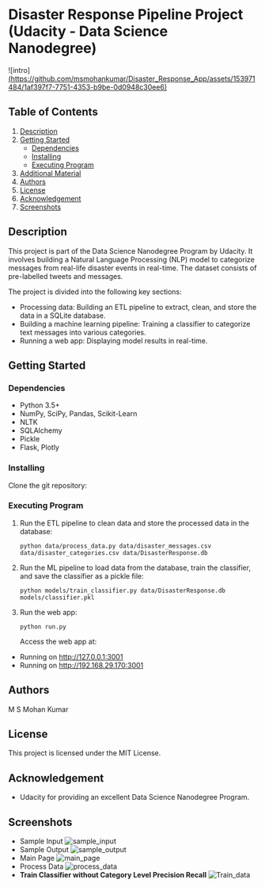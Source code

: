# Disaster Response Pipeline Project (Udacity - Data Science Nanodegree)

![intro][(https://github.com/msmohankumar/Disaster_Response_App/assets/153971484/1af397f7-7751-4353-b9be-0d0948c30ee6)](https://github.com/msmohankumar/Disaster_Rescue_App/blob/main/screenshots/intro.png)



## Table of Contents
1. [Description](#description)
2. [Getting Started](#getting-started)
    - [Dependencies](#dependencies)
    - [Installing](#installing)
    - [Executing Program](#executing-program)
3. [Additional Material](#additional-material)
4. [Authors](#authors)
5. [License](#license)
6. [Acknowledgement](#acknowledgement)
7. [Screenshots](#screenshots)

## Description
This project is part of the Data Science Nanodegree Program by Udacity. It involves building a Natural Language Processing (NLP) model to categorize messages from real-life disaster events in real-time. The dataset consists of pre-labelled tweets and messages.

The project is divided into the following key sections:
- Processing data: Building an ETL pipeline to extract, clean, and store the data in a SQLite database.
- Building a machine learning pipeline: Training a classifier to categorize text messages into various categories.
- Running a web app: Displaying model results in real-time.

## Getting Started

### Dependencies
- Python 3.5+
- NumPy, SciPy, Pandas, Scikit-Learn
- NLTK
- SQLAlchemy
- Pickle
- Flask, Plotly

### Installing
Clone the git repository:


### Executing Program
1. Run the ETL pipeline to clean data and store the processed data in the database:
    ```
    python data/process_data.py data/disaster_messages.csv data/disaster_categories.csv data/DisasterResponse.db
    ```

2. Run the ML pipeline to load data from the database, train the classifier, and save the classifier as a pickle file:
    ```
    python models/train_classifier.py data/DisasterResponse.db models/classifier.pkl
    ```

3. Run the web app:
    ```
    python run.py
    ```
   Access the web app at:
 * Running on http://127.0.0.1:3001
 * Running on http://192.168.29.170:3001


## Authors
M S Mohan Kumar

## License
This project is licensed under the MIT License.

## Acknowledgement
- Udacity for providing an excellent Data Science Nanodegree Program.
  

## Screenshots
- Sample Input
  ![sample_input](https://github.com/msmohankumar/Disaster_Response_App/assets/153971484/f0275d3d-ed81-40f2-8943-2ee55dd9e28d)
- Sample Output
![sample_output](https://github.com/msmohankumar/Disaster_Response_App/assets/153971484/cb90b6d5-7a22-45d9-94a8-2d6d5e179500)
- Main Page
![main_page](https://github.com/msmohankumar/Disaster_Response_App/assets/153971484/8b1b8e8d-b3d7-453f-9035-18f595093604)
- Process Data
  ![process_data](https://github.com/msmohankumar/Disaster_Response_App/assets/153971484/365a9206-45ee-46a9-986f-0b61d4da132c)
- **Train Classifier without Category Level Precision Recall**
  ![Train_data](https://github.com/msmohankumar/Disaster_Response_App/assets/153971484/46599e89-c691-4b94-8a16-e58ee410d43c)

